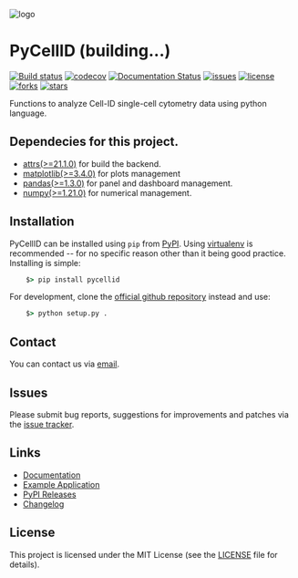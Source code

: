 ![logo](https://raw.githubusercontent.com/pyCellID/pyCellID/clementejose/docs/logo/PycellID_logo.jpg)

# PyCellID (building...)

[![Build status](https://github.com/pyCellID/pyCellID/actions/workflows/CI.yml/badge.svg)](https://github.com/pyCellID/pyCellID/actions)
[![codecov](https://codecov.io/gh/pyCellID/pyCellID/branch/main/graph/badge.svg?token=SXFRA6KCLV)](https://codecov.io/gh/pyCellID/pyCellID)
[![Documentation Status](https://readthedocs.org/projects/pycellid/badge/?version=latest)](https://pycellid.readthedocs.io/en/latest/?badge=latest)
[![issues](https://img.shields.io/github/issues/pyCellID/pyCellID)](https://img.shields.io/github/issues/pyCellID/pyCellID)
[![license](https://img.shields.io/github/license/pyCellID/pyCellID)](https://github.com/pyCellID/pyCellID/blob/main/LICENSE)
[![forks](https://img.shields.io/github/forks/pyCellID/pyCellID)](https://github.com/pyCellID/pyCellID/)
[![stars](https://img.shields.io/github/stars/pyCellID/pyCellID)](https://github.com/pyCellID/pyCellID/)

Functions to analyze Cell-ID single-cell cytometry data using python language.

## Dependecies for this project.

- [attrs(>=21.1.0)](https://www.attrs.org/en/stable/) for build the backend.
- [matplotlib(>=3.4.0)](https://matplotlib.org/) for plots management
- [pandas(>=1.3.0)](https://pandas.pydata.org/) for panel and dashboard management.
- [numpy(>=1.21.0)](https://numpy.org/) for numerical management.

## Installation


PyCellID can be installed using ``pip`` from [PyPI](http://pypi.python.org/pypi/pycellid). Using [virtualenv](http://www.virtualenv.org/en/latest/) is recommended -- for no specific reason other than it being good practice. Installing is simple:

```cmd
    $> pip install pycellid
```
   

For development, clone the [official github repository](https://github.com/https://github.com/pyCellID/pyCellID>) instead and use:

```cmd
    $> python setup.py .
```

## Contact

You can contact us via [email](clemente.jac@gmail.com).

## Issues

Please submit bug reports, suggestions for improvements and patches via
the [issue tracker](https://github.com/pyCellID/pyCellID/issues).

## Links

- [Documentation](https://pycellid.readthedocs.io)
- [Example Application](https://github.com/pyCellID/pyCellID/blob/main/docs/source/notes/examples.ipynb)
- [PyPI Releases](https://pypi.org/project/PyCellID/)
- [Changelog](https://github.com/pyCellID/pyCellID/blob/main/CHANGELOG.rst)


## License

This project is licensed under the MIT License (see the
[LICENSE](https://github.com/pyCellID/pyCellID/blob/main/LICENSE) file for details).

